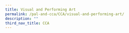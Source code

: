 ```yaml
---
title: Visual and Performing Art
permalink: /pal-and-cca/CCA/visual-and-performing-art/
description: ""
third_nav_title: CCA
---
```

